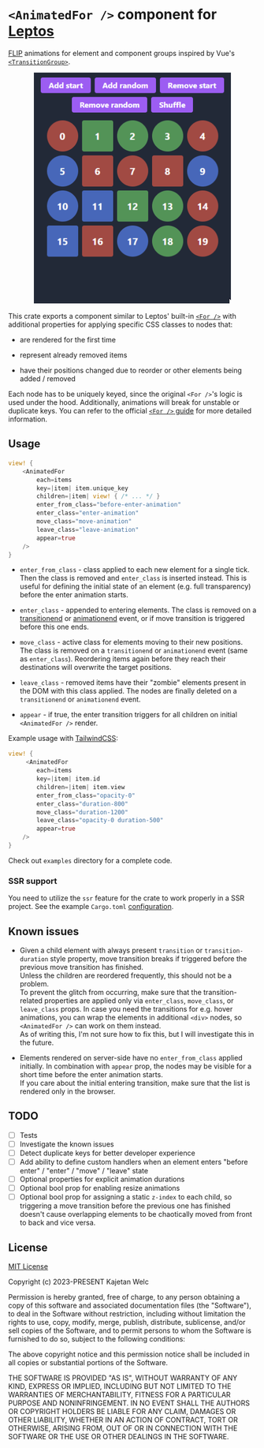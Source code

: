 # `<AnimatedFor />` component for [Leptos](https://leptos.dev/)

[FLIP](https://aerotwist.com/blog/flip-your-animations/) animations for element and component groups inspired by Vue's [`<TransitionGroup>`](https://vuejs.org/guide/built-ins/transition-group.html).

<p align="center">
    <img width="400" src="docs/preview.gif">
</p>

This crate exports a component similar to Leptos' built-in [`<For />`](https://docs.rs/leptos/latest/leptos/fn.For.html) with additional properties for applying specific CSS classes to nodes that:

- are rendered for the first time

- represent already removed items

- have their positions changed due to reorder or other elements being added / removed

Each node has to be uniquely keyed, since the original `<For />`'s logic is used under the hood. Additionally, animations will break for unstable or duplicate keys. You can refer to the official [`<For />` guide](https://leptos-rs.github.io/leptos/view/04_iteration.html#dynamic-rendering-with-the-for-component) for more detailed information.

## Usage

```rs
view! {
    <AnimatedFor
        each=items
        key=|item| item.unique_key
        children=|item| view! { /* ... */ }
        enter_from_class="before-enter-animation"
        enter_class="enter-animation"
        move_class="move-animation"
        leave_class="leave-animation"
        appear=true
    />
}
```

- `enter_from_class` - class applied to each new element for a single tick. Then the class is removed and `enter_class` is inserted instead. This is useful for defining the initial state of an element (e.g. full transparency) before the enter animation starts.

- `enter_class` - appended to entering elements. The class is removed on a [transitionend](https://developer.mozilla.org/en-US/docs/Web/API/Element/transitionend_event) or [animationend](https://developer.mozilla.org/en-US/docs/Web/API/Element/animationend_event) event, or if move transition is triggered before this one ends.

- `move_class` - active class for elements moving to their new positions. The class is removed on a `transitionend` or `animationend` event (same as `enter_class`). Reordering items again before they reach their destinations will overwrite the target positions.

- `leave_class` - removed items have their "zombie" elements present in the DOM with this class applied. The nodes are finally deleted on a `transitionend` or `animationend` event.

- `appear` - if true, the enter transition triggers for all children on initial `<AnimatedFor />` render.

Example usage with [TailwindCSS](https://tailwindcss.com/):

```rs
view! {
     <AnimatedFor
        each=items
        key=|item| item.id
        children=|item| item.view
        enter_from_class="opacity-0"
        enter_class="duration-800"
        move_class="duration-1200"
        leave_class="opacity-0 duration-500"
        appear=true
    />
}
```

Check out `examples` directory for a complete code.

### SSR support

You need to utilize the `ssr` feature for the crate to work properly in a SSR project. See the example `Cargo.toml` [configuration](https://github.com/brofrain/leptos-animated-for/blob/main/examples/ssr/Cargo.toml).

## Known issues

- Given a child element with always present `transition` or `transition-duration` style property, move transition breaks if triggered before the previous move transition has finished.\
  Unless the children are reordered frequently, this should not be a problem.\
  To prevent the glitch from occurring, make sure that the transition-related properties are applied only via `enter_class`, `move_class`, or `leave_class` props. In case you need the transitions for e.g. hover animations, you can wrap the elements in additional `<div>` nodes, so `<AnimatedFor />` can work on them instead.\
  As of writing this, I'm not sure how to fix this, but I will investigate this in the future.

- Elements rendered on server-side have no `enter_from_class` applied initially. In combination with `appear` prop, the nodes may be visible for a short time before the enter animation starts.\
  If you care about the initial entering transition, make sure that the list is rendered only in the browser.

## TODO

- [ ] Tests
- [ ] Investigate the known issues
- [ ] Detect duplicate keys for better developer experience
- [ ] Add ability to define custom handlers when an element enters "before enter" / "enter" / "move" / "leave" state
- [ ] Optional properties for explicit animation durations
- [ ] Optional bool prop for enabling resize animations
- [ ] Optional bool prop for assigning a static `z-index` to each child, so triggering a move transition before the previous one has finished doesn't cause overlapping elements to be chaotically moved from front to back and vice versa.

## License

[MIT License](https://opensource.org/licenses/MIT)

Copyright (c) 2023-PRESENT Kajetan Welc

Permission is hereby granted, free of charge, to any person obtaining a copy of this software and associated documentation files (the "Software"), to deal in the Software without restriction, including without limitation the rights to use, copy, modify, merge, publish, distribute, sublicense, and/or sell copies of the Software, and to permit persons to whom the Software is furnished to do so, subject to the following conditions:

The above copyright notice and this permission notice shall be included in all copies or substantial portions of the Software.

THE SOFTWARE IS PROVIDED "AS IS", WITHOUT WARRANTY OF ANY KIND, EXPRESS OR IMPLIED, INCLUDING BUT NOT LIMITED TO THE WARRANTIES OF MERCHANTABILITY, FITNESS FOR A PARTICULAR PURPOSE AND NONINFRINGEMENT. IN NO EVENT SHALL THE AUTHORS OR COPYRIGHT HOLDERS BE LIABLE FOR ANY CLAIM, DAMAGES OR OTHER LIABILITY, WHETHER IN AN ACTION OF CONTRACT, TORT OR OTHERWISE, ARISING FROM, OUT OF OR IN CONNECTION WITH THE SOFTWARE OR THE USE OR OTHER DEALINGS IN THE SOFTWARE.

